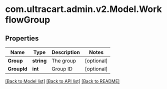 
# com.ultracart.admin.v2.Model.WorkflowGroup

## Properties

Name | Type | Description | Notes
------------ | ------------- | ------------- | -------------
**Group** | **string** | The group | [optional] 
**GroupId** | **int** | Group ID | [optional] 

[[Back to Model list]](../README.md#documentation-for-models)
[[Back to API list]](../README.md#documentation-for-api-endpoints)
[[Back to README]](../README.md)

